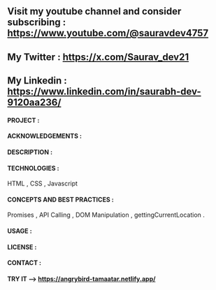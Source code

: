 ## Visit my youtube channel and consider subscribing : https://www.youtube.com/@sauravdev4757
## My Twitter : https://x.com/Saurav_dev21
## My Linkedin : https://www.linkedin.com/in/saurabh-dev-9120aa236/

#### PROJECT :
#### ACKNOWLEDGEMENTS :
#### DESCRIPTION :
#### TECHNOLOGIES :
HTML , CSS , Javascript

#### CONCEPTS AND BEST PRACTICES :
Promises , API Calling , DOM Manipulation , gettingCurrentLocation .

#### USAGE :
#### LICENSE :
#### CONTACT :
#### TRY IT -->  https://angrybird-tamaatar.netlify.app/

